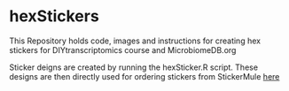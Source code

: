 # hexStickers
This Repository holds code, images and instructions for creating hex stickers for DIYtranscriptomics course and MicrobiomeDB.org

Sticker deigns are created by running the hexSticker.R script.  These designs are then directly used for ordering stickers from StickerMule [here](https://www.stickermule.com/uses/hexagon-stickers)
